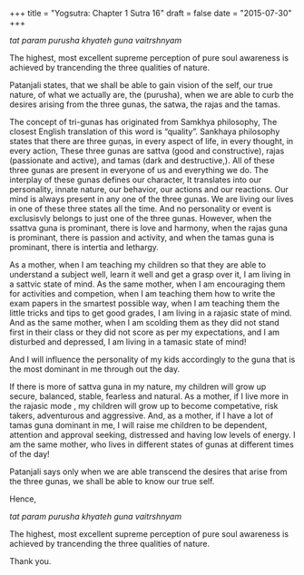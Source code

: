 +++
title = "Yogsutra: Chapter 1 Sutra 16"
draft = false
date = "2015-07-30"
+++

_tat param purusha khyateh guna vaitrshnyam_

The highest, most excellent supreme perception of pure soul awareness is achieved by trancending the three qualities of nature.

Patanjali states, that we shall be able to gain vision of the self, our true nature, of what we actually are, the (purusha), when we are able to curb the desires arising from the three gunas, the satwa, the rajas and the tamas.

The concept of tri-gunas has originated from Samkhya philosophy, The closest English translation of this word is “quality”. Sankhaya philosophy states that there are three guṇas, in every aspect of life, in every thought, in every action, These three gunas are sattva (good and constructive), rajas (passionate and active), and tamas (dark and destructive,). All of these three gunas are present in everyone of us and everything we do. The interplay of these gunas defines our character, It translates into our personality, innate nature, our behavior, our actions and our reactions. Our mind is always present in any one of the three gunas. We are living our lives in one of these three states all the time. And no personality or event is exclusisvly belongs to just one of the three gunas. However, when the ssattva guna is prominant, there is love and harmony, when the rajas guna is prominant, there is passion and activity, and when the tamas guna is prominant, there is intertia and lethargy.

As a mother, when I am teaching my children so that they are able to understand a subject well, learn it well and get a grasp over it, I am living in a sattvic state of mind. As the same mother, when I am encouraging them for activities and competion, when I am teaching them how to write the exam papers in the smartest possible way, when I am teaching them the little tricks and tips to get good grades, I am living in a rajasic state of mind. And as the same mother, when I am scolding them as they did not stand first in their class or they did not score as per my expectations, and I am disturbed and depressed, I am living in a tamasic state of mind!

And I will influence the personality of my kids accordingly to the guna that is the most dominant in me through out the day.

If there is more of sattva guna in my nature, my children will grow up secure, balanced, stable, fearless and natural. As a mother, if I live more in the rajasic mode , my children will grow up to become competative, risk takers, adventurous and aggressive. And, as a mother, if I have a lot of tamas guna dominant in me, I will raise me children to be dependent, attention and approval seeking, distressed and having low levels of energy. I am the same mother, who lives in different states of gunas at different times of the day!

Patanjali says only when we are able transcend the desires that arise from the three gunas, we shall be able to know our true self.

Hence,

_tat param purusha khyateh guna vaitrshnyam_

The highest, most excellent supreme perception of pure soul awareness is achieved by trancending the three qualities of nature.

Thank you.
